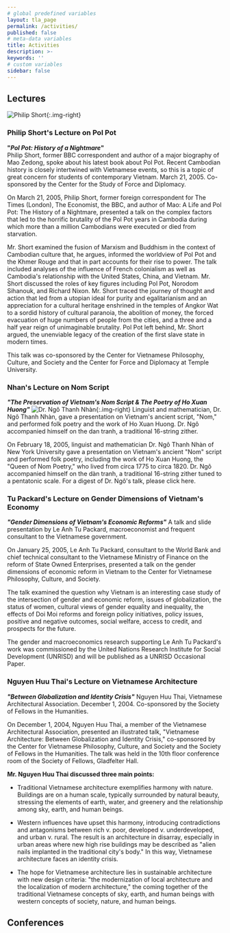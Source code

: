 ```yaml
---
# global predefined variables
layout: tla_page
permalink: /activities/
published: false
# meta-data variables
title: Activities
description: >-
keywords: ''
# custom variables
sidebar: false
---
```

## Lectures 

![Philip Short]({{site.baseurl}}/media/Short2_000.jpg){:.img-right}
### Philip Short's Lecture on Pol Pot<br>
**"_Pol Pot: History of a Nightmare_"**<br>
Philip Short, former BBC correspondent and author of a major biography of Mao Zedong, spoke about his latest book about Pol Pot. Recent Cambodian history is closely intertwined with Vietnamese events, so this is a topic of great concern for students of contemporary Vietnam. March 21, 2005. Co-sponsored by the Center for the Study of Force and Diplomacy.

On March 21, 2005, Philip Short, former foreign correspondent for The Times (London), The Economist, the BBC, and author of Mao: A Life and Pol Pot: The History of a Nightmare, presented a talk on the complex factors that led to the horrific brutality of the Pol Pot years in Cambodia during which more than a million Cambodians were executed or died from starvation.

Mr. Short examined the fusion of Marxism and Buddhism in the context of Cambodian culture that, he argues, informed the worldview of Pol Pot and the Khmer Rouge and that in part accounts for their rise to power. The talk included analyses of the influence of French colonialism as well as Cambodia's relationship with the United States, China, and Vietnam. Mr. Short discussed the roles of key figures including Pol Pot, Norodom Sihanouk, and Richard Nixon. Mr. Short traced the journey of thought and action that led from a utopian ideal for purity and egalitarianism and an appreciation for a cultural heritage enshrined in the temples of Angkor Wat to a sordid history of cultural paranoia, the abolition of money, the forced evacuation of huge numbers of people from the cities, and a three and a half year reign of unimaginable brutality. Pol Pot left behind, Mr. Short argued, the unenviable legacy of the creation of the first slave state in modern times.

This talk was co-sponsored by the Center for Vietnamese Philosophy, Culture, and Society and the Center for Force and Diplomacy at Temple University.

### Nhan's Lecture on Nom Script
**_"The Preservation of Vietnam's Nom Script & The Poetry of Ho Xuan Huong"_**
![Dr. Ngô Thanh Nhàn]({{site.baseurl}}/media/Preservation_Ngo3.jpg){:.img-right}
Linguist and mathematician, Dr. Ngô Thanh Nhàn, gave a presentation on Vietnam's ancient script, "Nom," and performed folk poetry and the work of Ho Xuan Huong. Dr. Ngô accompanied himself on the dan tranh, a traditional 16-string zither.

On February 18, 2005, linguist and mathematician Dr. Ngô Thanh Nhàn of New York University gave a presentation on Vietnam's ancient "Nom" script and performed folk poetry, including the work of Ho Xuan Huong, the "Queen of Nom Poetry," who lived from circa 1775 to circa 1820. Dr. Ngô accompanied himself on the dàn tranh, a traditional 16-string zither tuned to a pentatonic scale. For a digest of Dr. Ngô's talk, please click here.

### Tu Packard's Lecture on Gender Dimensions of Vietnam's Economy
**_"Gender Dimensions of Vietnam's Economic Reforms"_**
A talk and slide presentation by Le Anh Tu Packard, macroeconomist and frequent consultant to the Vietnamese government.

On January 25, 2005, Le Anh Tu Packard, consultant to the World Bank and chief technical consultant to the Vietnamese Ministry of Finance on the reform of State Owned Enterprises, presented a talk on the gender dimensions of economic reform in Vietnam to the Center for Vietnamese Philosophy, Culture, and Society.

The talk examined the question why Vietnam is an interesting case study of the intersection of gender and economic reform, issues of globalization, the status of women, cultural views of gender equality and inequality, the effects of Doi Moi reforms and foreign policy initiatives, policy issues, positive and negative outcomes, social welfare, access to credit, and prospects for the future.

The gender and macroeconomics research supporting Le Anh Tu Packard's work was commissioned by the United Nations Research Institute for Social Development (UNRISD) and will be published as a UNRISD Occasional Paper.

### Nguyen Huu Thai's Lecture on Vietnamese Architecture
**_"Between Globalization and Identity Crisis"_**
Nguyen Huu Thai, Vietnamese Architectural Association. December 1, 2004. Co-sponsored by the Society of Fellows in the Humanities. 

On December 1, 2004, Nguyen Huu Thai, a member of the Vietnamese Architectural Association, presented an illustrated talk, "Vietnamese Architecture: Between Globalization and Identity Crisis," co-sponsored by the Center for Vietnamese Philosophy, Culture, and Society and the Society of Fellows in the Humanities. The talk was held in the 10th floor conference room of the Society of Fellows, Gladfelter Hall.

**Mr. Nguyen Huu Thai discussed three main points:**
- Traditional Vietnamese architecture exemplifies harmony with nature. Buildings are on a human scale, typically surrounded by natural beauty, stressing the elements of earth, water, and greenery and the relationship among sky, earth, and human beings.

- Western influences have upset this harmony, introducing contradictions and antagonisms between rich v. poor, developed v. underdeveloped, and urban v. rural. The result is an architecture in disarray, especially in urban areas where new high rise buildings may be described as "alien nails implanted in the traditional city's body." In this way, Vietnamese architecture faces an identity crisis.

- The hope for Vietnamese architecture lies in sustainable architecture with new design criteria: "the modernization of local architecture and the localization of modern architecture," the coming together of the traditional Vietnamese concepts of sky, earth, and human beings with western concepts of society, nature, and human beings.

## Conferences 
